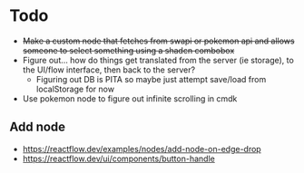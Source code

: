 # Todo

- ~~Make a custom node that fetches from swapi or pokemon api and allows someone to select something using a shadcn combobox~~
- Figure out... how do things get translated from the server (ie storage), to the UI/flow interface, then back to the server?
  - Figuring out DB is PITA so maybe just attempt save/load from localStorage for now
- Use pokemon node to figure out infinite scrolling in cmdk

## Add node
- https://reactflow.dev/examples/nodes/add-node-on-edge-drop
- https://reactflow.dev/ui/components/button-handle